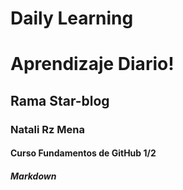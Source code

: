 # Daily Learning
# Aprendizaje Diario!
## Rama Star-blog
### Natali Rz Mena
#### Curso Fundamentos de GitHub 1/2
##### Markdown 
